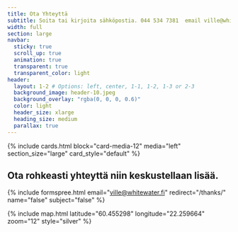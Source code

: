 ```yaml
---
title: Ota Yhteyttä
subtitle: Soita tai kirjoita sähköpostia. 044 534 7381  email ville@whitewater.fi
width: full
section: large
navbar:
  sticky: true
  scroll_up: true
  animation: true
  transparent: true
  transparent_color: light
header:
  layout: 1-2 # Options: left, center, 1-1, 1-2, 1-3 or 2-3
  background_image: header-10.jpeg
  background_overlay: "rgba(0, 0, 0, 0.6)"
  color: light
  header_size: xlarge
  heading_size: medium
  parallax: true
---
```


{% include cards.html
  block="card-media-12"
  media="left"
  section_size="large"
  card_style="default"
%}

## Ota rohkeasti yhteyttä niin keskustellaan lisää.
{% include formspree.html email="ville@whitewater.fi" redirect="/thanks/" name="false" subject="false" %}

{% include map.html
  latitude="60.455298"
  longitude="22.259664"
  zoom="12"
  style="silver"
%}

